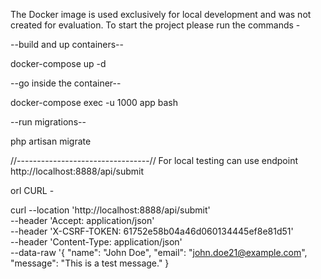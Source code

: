 The Docker image is used exclusively for local development and was 
not created for evaluation.
To start the project please run the commands -

--build and up containers--

docker-compose up -d

--go inside the container--

docker-compose exec -u 1000 app bash

--run migrations--

php artisan migrate

//---------------------------------//
For local testing can use endpoint
http://localhost:8888/api/submit

orl CURL -

curl --location 'http://localhost:8888/api/submit' \
--header 'Accept: application/json' \
--header 'X-CSRF-TOKEN: 61752e58b04a46d060134445ef8e81d51' \
--header 'Content-Type: application/json' \
--data-raw '{
"name": "John Doe",
"email": "john.doe21@example.com",
"message": "This is a test message."
}


